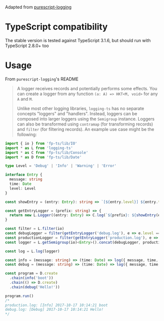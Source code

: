Adapted from [purescript-logging](https://github.com/rightfold/purescript-logging)

# TypeScript compatibility

The stable version is tested against TypeScript 3.1.6, but should run with TypeScript 2.8.0+ too

# Usage

From `purescript-logging`'s README

> A logger receives records and potentially performs some effects. You can create a logger from any function `(a: A) => HKT<M, void>` for any `A` and `M`.
>
> Unlike most other logging libraries, `logging-ts` has no separate concepts "loggers" and "handlers". Instead, loggers
> can be composed into larger loggers using the `Semigroup` instance. Loggers can also be transformed using `contramap`
> (for transforming records) and `filter` (for filtering records). An example use case might be the following:

```ts
import { io } from 'fp-ts/lib/IO'
import * as L from 'logging-ts'
import * as C from 'fp-ts/lib/Console'
import * as D from 'fp-ts/lib/Date'

type Level = 'Debug' | 'Info' | 'Warning' | 'Error'

interface Entry {
  message: string
  time: Date
  level: Level
}

const showEntry = (entry: Entry): string => `[${entry.level}] ${entry.time.toLocaleString()} ${entry.message}`

const getEntryLogger = (prefix: string) => {
  return new L.Logger((entry: Entry) => C.log(`${prefix}: ${showEntry(entry)}`))
}

const filter = L.filter(io)
const debugLogger = filter(getEntryLogger('debug.log'), e => e.level === 'Debug')
const productionLogger = filter(getEntryLogger('production.log'), e => e.level !== 'Debug')
const logger = L.getSemigroup(io)<Entry>().concat(debugLogger, productionLogger)

const log = L.log(logger)

const info = (message: string) => (time: Date) => log({ message, time, level: 'Info' })
const debug = (message: string) => (time: Date) => log({ message, time, level: 'Debug' })

const program = D.create
  .chain(info('boot'))
  .chain(() => D.create)
  .chain(debug('Hello!'))

program.run()
/*
production.log: [Info] 2017-10-17 10:14:21 boot
debug.log: [Debug] 2017-10-17 10:14:21 Hello!
*/
```
